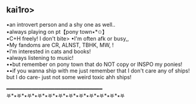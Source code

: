 kai1ro>
------------------------------------------------------------------------------
•an introvert person and a shy one as well..       
•always playing on pt【pony town٭*✩】     
•C+H freely! I don't bite>
•I'm often afk or busy,,       
•My fandoms are CR, ALNST, TBHK, MW, !   
•I'm interested in cats and books!      
•always listening to music!      
••but remember on pony town that do  NOT copy or INSPO my ponies!        
••if you wanna ship with me just remember that I don't care any of ships! but I do care- just not some weird toxic ahh ships! 

━━━━━━━━━━━━━━━━━━━━━━━━━━━━━━
𖤐*٭𖤐*٭𖤐*٭𖤐*٭𖤐*٭𖤐*٭𖤐*٭𖤐*٭𖤐*٭𖤐*٭𖤐*٭𖤐
